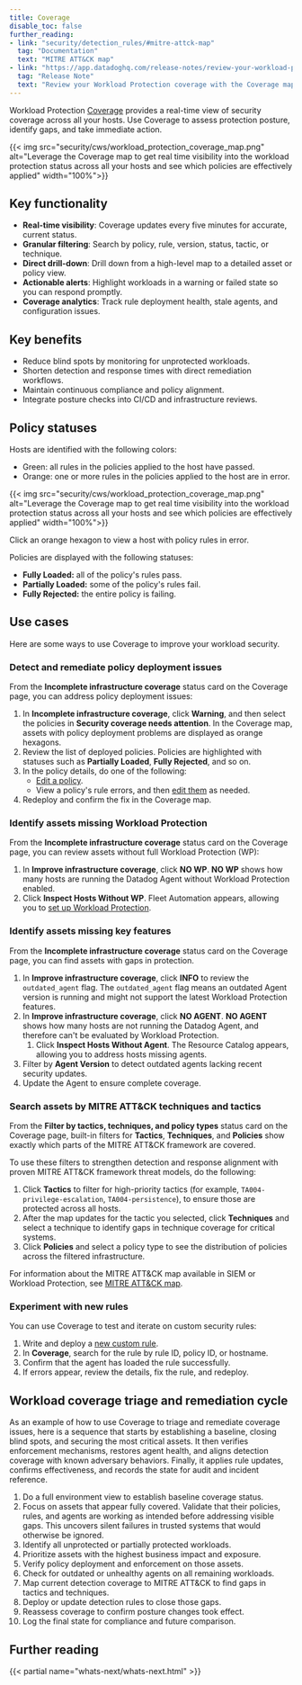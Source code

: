 ```yaml
---
title: Coverage
disable_toc: false
further_reading:
- link: "security/detection_rules/#mitre-attck-map"
  tag: "Documentation"
  text: "MITRE ATT&CK map"
- link: "https://app.datadoghq.com/release-notes/review-your-workload-protection-coverage-with-the-coverage-map"
  tag: "Release Note"
  text: "Review your Workload Protection coverage with the Coverage map"
---
```


Workload Protection [Coverage][1] provides a real-time view of security coverage across all your hosts. Use Coverage to assess protection posture, identify gaps, and take immediate action.

{{< img src="security/cws/workload_protection_coverage_map.png" alt="Leverage the Coverage map to get real time visibility into the workload protection status across all your hosts and see which policies are effectively applied" width="100%">}}


## Key functionality

* **Real-time visibility**: Coverage updates every five minutes for accurate, current status.
* **Granular filtering**: Search by policy, rule, version, status, tactic, or technique.
* **Direct drill-down**: Drill down from a high-level map to a detailed asset or policy view.
* **Actionable alerts**: Highlight workloads in a warning or failed state so you can respond promptly.
* **Coverage analytics**: Track rule deployment health, stale agents, and configuration issues.

## Key benefits

* Reduce blind spots by monitoring for unprotected workloads.
* Shorten detection and response times with direct remediation workflows.
* Maintain continuous compliance and policy alignment.
* Integrate posture checks into CI/CD and infrastructure reviews.

## Policy statuses

Hosts are identified with the following colors:

- Green: all rules in the policies applied to the host have passed.
- Orange: one or more rules in the policies applied to the host are in error.

{{< img src="security/cws/workload_protection_coverage_map.png" alt="Leverage the Coverage map to get real time visibility into the workload protection status across all your hosts and see which policies are effectively applied" width="100%">}}

Click an orange hexagon to view a host with policy rules in error.

Policies are displayed with the following statuses:

- **Fully Loaded:** all of the policy's rules pass.
- **Partially Loaded:** some of the policy's rules fail.
- **Fully Rejected:** the entire policy is failing.

## Use cases

Here are some ways to use Coverage to improve your workload security.

### Detect and remediate policy deployment issues
From the **Incomplete infrastructure coverage** status card on the Coverage page, you can address policy deployment issues:
1. In **Incomplete infrastructure coverage**, click **Warning**, and then select the policies in **Security coverage needs attention**. In the Coverage map, assets with policy deployment problems are displayed as orange hexagons.
2. Review the list of deployed policies. Policies are highlighted with statuses such as **Partially Loaded**, **Fully Rejected**, and so on.
3. In the policy details, do one of the following:
   - [Edit a policy][4].
   - View a policy's rule errors, and then [edit them][4] as needed.
4. Redeploy and confirm the fix in the Coverage map.

### Identify assets missing Workload Protection

From the **Incomplete infrastructure coverage** status card on the Coverage page, you can review assets without full Workload Protection (WP):

1. In **Improve infrastructure coverage**, click **NO WP**. **NO WP** shows how many hosts are running the Datadog Agent without Workload Protection enabled.
2. Click **Inspect Hosts Without WP**. Fleet Automation appears, allowing you to [set up Workload Protection][3].

### Identify assets missing key features

From the **Incomplete infrastructure coverage** status card on the Coverage page, you can find assets with gaps in protection.

1. In **Improve infrastructure coverage**, click **INFO** to review the `outdated_agent` flag. The `outdated_agent` flag means an outdated Agent version is running and might not support the latest Workload Protection features.
2. In **Improve infrastructure coverage**, click **NO AGENT**. **NO AGENT** shows how many hosts are not running the Datadog Agent, and therefore can't be evaluated by Workload Protection.
   1. Click **Inspect Hosts Without Agent**. The Resource Catalog appears, allowing you to address hosts missing agents.
3. Filter by **Agent Version** to detect outdated agents lacking recent security updates.
4. Update the Agent to ensure complete coverage.

### Search assets by MITRE ATT&CK techniques and tactics

From the **Filter by tactics, techniques, and policy types** status card on the Coverage page, built-in filters for **Tactics**, **Techniques**, and **Policies** show exactly which parts of the MITRE ATT&CK framework are covered.

To use these filters to strengthen detection and response alignment with proven MITRE ATT&CK framework threat models, do the following:

1. Click **Tactics** to filter for high-priority tactics (for example, `TA004-privilege-escalation`, `TA004-persistence`), to ensure those are protected across all hosts.
2. After the map updates for the tactic you selected, click **Techniques** and select a technique to identify gaps in technique coverage for critical systems.
3. Click **Policies** and select a policy type to see the distribution of policies across the filtered infrastructure.

For information about the MITRE ATT&CK map available in SIEM or Workload Protection, see [MITRE ATT&CK map][2].

### Experiment with new rules

You can use Coverage to test and iterate on custom security rules:

1. Write and deploy a [new custom rule][4].
2. In **Coverage**, search for the rule by rule ID, policy ID, or hostname.
3. Confirm that the agent has loaded the rule successfully.
4. If errors appear, review the details, fix the rule, and redeploy.

## Workload coverage triage and remediation cycle

As an example of how to use Coverage to triage and remediate coverage issues, here is a sequence that starts by establishing a baseline, closing blind spots, and securing the most critical assets. It then verifies enforcement mechanisms, restores agent health, and aligns detection coverage with known adversary behaviors. Finally, it applies rule updates, confirms effectiveness, and records the state for audit and incident reference.

1. Do a full environment view to establish baseline coverage status.
2. Focus on assets that appear fully covered. Validate that their policies, rules, and agents are working as intended before addressing visible gaps. This uncovers silent failures in trusted systems that would otherwise be ignored.
3. Identify all unprotected or partially protected workloads.
4. Prioritize assets with the highest business impact and exposure.
5. Verify policy deployment and enforcement on those assets.
6. Check for outdated or unhealthy agents on all remaining workloads.
7. Map current detection coverage to MITRE ATT&CK to find gaps in tactics and techniques.
8. Deploy or update detection rules to close those gaps.
9. Reassess coverage to confirm posture changes took effect.
10. Log the final state for compliance and future comparison.


## Further reading

{{< partial name="whats-next/whats-next.html" >}}

[1]: https://app.datadoghq.com/security/workload-protection/inventory/coverage
[2]: /security/detection_rules/#mitre-attck-map
[3]: /security/workload_protection/setup/
[4]: /security/workload_protection/workload_security_rules/custom_rules
